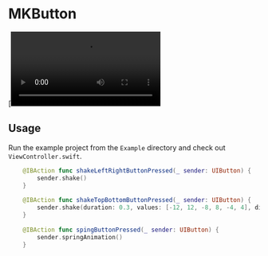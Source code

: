 # MKButton

[![Alt text for your video](https://github.com/sargismkhitaryan/MKButton/blob/master/Screen/MKButtonVideo.mov)

## Usage
Run the example project from the `Example` directory and check out `ViewController.swift`.

```swift
    @IBAction func shakeLeftRightButtonPressed(_ sender: UIButton) {
        sender.shake()
    }
    
    @IBAction func shakeTopBottomButtonPressed(_ sender: UIButton) {
        sender.shake(duration: 0.3, values: [-12, 12, -8, 8, -4, 4], direciton: .TopBottom)
    }
    
    @IBAction func spingButtonPressed(_ sender: UIButton) {
        sender.springAnimation()
    }
```

